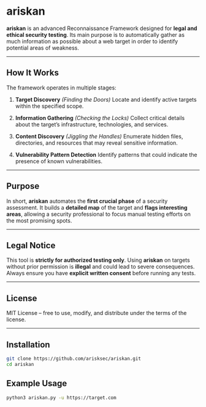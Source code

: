 # ariskan

**ariskan** is an advanced Reconnaissance Framework designed for **legal and ethical security testing**.
Its main purpose is to automatically gather as much information as possible about a web target in order to identify potential areas of weakness.

---

## How It Works

The framework operates in multiple stages:

1. **Target Discovery** *(Finding the Doors)*
   Locate and identify active targets within the specified scope.

2. **Information Gathering** *(Checking the Locks)*
   Collect critical details about the target’s infrastructure, technologies, and services.

3. **Content Discovery** *(Jiggling the Handles)*
   Enumerate hidden files, directories, and resources that may reveal sensitive information.

4. **Vulnerability Pattern Detection**
   Identify patterns that could indicate the presence of known vulnerabilities.

---

## Purpose

In short, **ariskan** automates the **first crucial phase** of a security assessment.
It builds a **detailed map** of the target and **flags interesting areas**, allowing a security professional to focus manual testing efforts on the most promising spots.

---

## Legal Notice

This tool is **strictly for authorized testing only**.
Using **ariskan** on targets without prior permission is **illegal** and could lead to severe consequences.
Always ensure you have **explicit written consent** before running any tests.

---

##  License

MIT License – free to use, modify, and distribute under the terms of the license.

---


##  Installation

```bash
git clone https://github.com/arisksec/ariskan.git
cd ariskan

```

##  Example Usage 

```bash
python3 ariskan.py -u https://target.com
 
